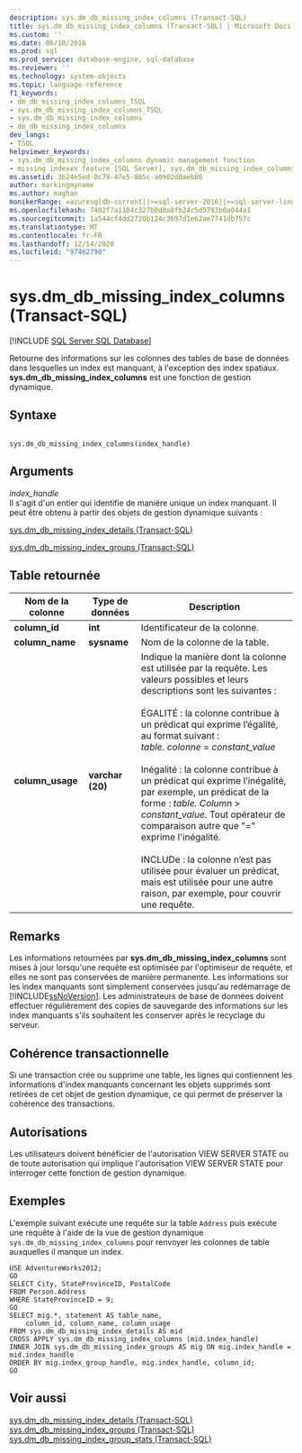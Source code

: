 ```yaml
---
description: sys.dm_db_missing_index_columns (Transact-SQL)
title: sys.dm_db_missing_index_columns (Transact-SQL) | Microsoft Docs
ms.custom: ''
ms.date: 06/10/2016
ms.prod: sql
ms.prod_service: database-engine, sql-database
ms.reviewer: ''
ms.technology: system-objects
ms.topic: language-reference
f1_keywords:
- dm_db_missing_index_columns_TSQL
- sys.dm_db_missing_index_columns_TSQL
- sys.dm_db_missing_index_columns
- dm_db_missing_index_columns
dev_langs:
- TSQL
helpviewer_keywords:
- sys.dm_db_missing_index_columns dynamic management function
- missing indexes feature [SQL Server], sys.dm_db_missing_index_columns dynamic management function
ms.assetid: 3b24e5ed-0c79-47e5-805c-a0902d0aeb86
author: markingmyname
ms.author: maghan
monikerRange: =azuresqldb-current||>=sql-server-2016||>=sql-server-linux-2017||=azuresqldb-mi-current
ms.openlocfilehash: 7402f7a1104c327b0d0a8fb24c5d5793b0a044a1
ms.sourcegitcommit: 1a544cf4dd2720b124c3697d1e62ae7741db757c
ms.translationtype: MT
ms.contentlocale: fr-FR
ms.lasthandoff: 12/14/2020
ms.locfileid: "97462790"
---
```

# <a name="sysdm_db_missing_index_columns-transact-sql"></a>sys.dm_db_missing_index_columns (Transact-SQL)
[!INCLUDE [SQL Server SQL Database](../../includes/applies-to-version/sql-asdb.md)]

  Retourne des informations sur les colonnes des tables de base de données dans lesquelles un index est manquant, à l'exception des index spatiaux. **sys.dm_db_missing_index_columns** est une fonction de gestion dynamique.  

## <a name="syntax"></a>Syntaxe  
  
```  
  
sys.dm_db_missing_index_columns(index_handle)  
```  
  
## <a name="arguments"></a>Arguments  
 *index_handle*  
 Il s'agit d'un entier qui identifie de manière unique un index manquant. Il peut être obtenu à partir des objets de gestion dynamique suivants :  
  
 [sys.dm_db_missing_index_details &#40;Transact-SQL&#41;](../../relational-databases/system-dynamic-management-views/sys-dm-db-missing-index-details-transact-sql.md)  
  
 [sys.dm_db_missing_index_groups &#40;Transact-SQL&#41;](../../relational-databases/system-dynamic-management-views/sys-dm-db-missing-index-groups-transact-sql.md)  
  
## <a name="table-returned"></a>Table retournée  
  
|Nom de la colonne|Type de données|Description|  
|-----------------|---------------|-----------------|  
|**column_id**|**int**|Identificateur de la colonne.|  
|**column_name**|**sysname**|Nom de la colonne de la table.|  
|**column_usage**|**varchar (20)**|Indique la manière dont la colonne est utilisée par la requête. Les valeurs possibles et leurs descriptions sont les suivantes :<br /><br /> ÉGALITÉ : la colonne contribue à un prédicat qui exprime l’égalité, au format suivant : <br />                        *table. colonne*  =  *constant_value*<br /><br /> Inégalité : la colonne contribue à un prédicat qui exprime l’inégalité, par exemple, un prédicat de la forme : *table. Column*  >  *constant_value*. Tout opérateur de comparaison autre que "=" exprime l'inégalité.<br /><br /> INCLUDe : la colonne n’est pas utilisée pour évaluer un prédicat, mais est utilisée pour une autre raison, par exemple, pour couvrir une requête.|  
  
## <a name="remarks"></a>Remarks  
 Les informations retournées par **sys.dm_db_missing_index_columns** sont mises à jour lorsqu'une requête est optimisée par l'optimiseur de requête, et elles ne sont pas conservées de manière permanente. Les informations sur les index manquants sont simplement conservées jusqu'au redémarrage de [!INCLUDE[ssNoVersion](../../includes/ssnoversion-md.md)]. Les administrateurs de base de données doivent effectuer régulièrement des copies de sauvegarde des informations sur les index manquants s'ils souhaitent les conserver après le recyclage du serveur.  
  
## <a name="transaction-consistency"></a>Cohérence transactionnelle  
 Si une transaction crée ou supprime une table, les lignes qui contiennent les informations d'index manquants concernant les objets supprimés sont retirées de cet objet de gestion dynamique, ce qui permet de préserver la cohérence des transactions.  
  
## <a name="permissions"></a>Autorisations  
 Les utilisateurs doivent bénéficier de l'autorisation VIEW SERVER STATE ou de toute autorisation qui implique l'autorisation VIEW SERVER STATE pour interroger cette fonction de gestion dynamique.  
  
## <a name="examples"></a>Exemples  
 L'exemple suivant exécute une requête sur la table `Address` puis exécute une requête à l'aide de la vue de gestion dynamique `sys.dm_db_missing_index_columns` pour renvoyer les colonnes de table auxquelles il manque un index.  
  
```  
USE AdventureWorks2012;  
GO  
SELECT City, StateProvinceID, PostalCode  
FROM Person.Address  
WHERE StateProvinceID = 9;  
GO  
SELECT mig.*, statement AS table_name,  
    column_id, column_name, column_usage  
FROM sys.dm_db_missing_index_details AS mid  
CROSS APPLY sys.dm_db_missing_index_columns (mid.index_handle)  
INNER JOIN sys.dm_db_missing_index_groups AS mig ON mig.index_handle = mid.index_handle  
ORDER BY mig.index_group_handle, mig.index_handle, column_id;  
GO  
```  
  
## <a name="see-also"></a>Voir aussi  
 [sys.dm_db_missing_index_details &#40;Transact-SQL&#41;](../../relational-databases/system-dynamic-management-views/sys-dm-db-missing-index-details-transact-sql.md)   
 [sys.dm_db_missing_index_groups &#40;Transact-SQL&#41;](../../relational-databases/system-dynamic-management-views/sys-dm-db-missing-index-groups-transact-sql.md)   
 [sys.dm_db_missing_index_group_stats &#40;Transact-SQL&#41;](../../relational-databases/system-dynamic-management-views/sys-dm-db-missing-index-group-stats-transact-sql.md)  
  
  
